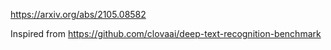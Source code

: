 https://arxiv.org/abs/2105.08582

Inspired from https://github.com/clovaai/deep-text-recognition-benchmark